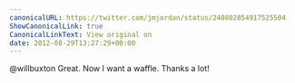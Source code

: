 ```yaml
---
canonicalURL: https://twitter.com/jmjordan/status/240802854917525504
ShowCanonicalLink: true
CanonicalLinkText: View original on
date: 2012-08-29T13:27:29+00:00
---
```

@willbuxton Great. Now I want a waffle. Thanks a lot!